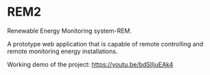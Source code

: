# REM2
Renewable Energy Monitoring system-REM.

A prototype web application that is capable of remote controlling and remote monitoring energy installations.

Working demo of the project: https://youtu.be/bdSIIjuEAk4

